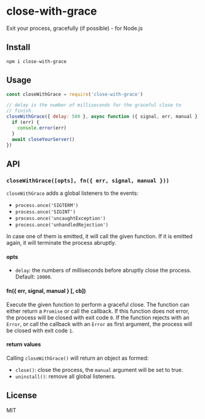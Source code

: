 # close-with-grace

Exit your process, gracefully (if possible) - for Node.js

## Install

```
npm i close-with-grace
```

## Usage

```js
const closeWithGrace = require('close-with-grace')

// delay is the number of milliseconds for the graceful close to
// finish.
closeWithGrace({ delay: 500 }, async function ({ signal, err, manual }) {
  if (err) {
    console.error(err)
  }
  await closeYourServer()
})
```

## API

### `closeWithGrace([opts], fn({ err, signal, manual }))`

`closeWithGrace` adds a global listeners to the events:

* `process.once('SIGTERM')`
* `process.once('SIGINT')`
* `process.once('uncaughtException')`
* `process.once('unhandledRejection')`

In case one of them is emitted, it will call the given function.
If it is emitted again, it will terminate the process abruptly.

#### opts

* `delay`: the numbers of milliseconds before abruptly close the
  process. Default: `10000`.

#### fn({ err, signal, manual } [, cb])

Execute the given function to perform a graceful close.
The function can either return a `Promise` or call the callback.
If this function does not error, the process will be closed with
exit code `0`.
If the function rejects with an `Error`, or call the callback with an
`Error` as first argument, the process will be closed with exit code
`1`.

#### return values

Calling `closeWithGrace()` will return an object as formed:

* `close()`: close the process, the `manual` argument will be set to
  true.
* `uninstall()`: remove all global listeners.

## License

MIT
